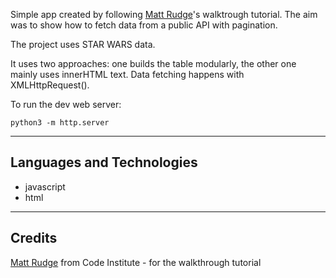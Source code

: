 Simple app created by following [Matt Rudge](https://www.linkedin.com/in/mattrudge73/)'s walktrough tutorial. The aim was to show how to fetch data from a public API with pagination.

The project uses STAR WARS data.

It uses two approaches: one builds the table modularly, the other one mainly uses innerHTML text.
Data fetching happens with XMLHttpRequest().

To run the dev web server:

`python3 -m http.server`

---

## Languages and Technologies

* javascript
* html

----


## Credits 

[Matt Rudge](https://www.linkedin.com/in/mattrudge73/) from Code Institute - for the walkthrough tutorial
